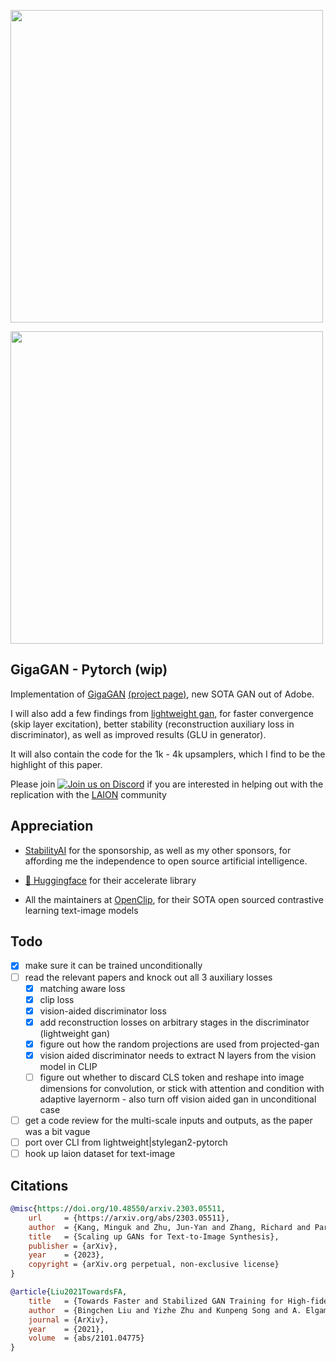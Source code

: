 <img src="./gigagan-sample.png" width="500px"></img>

<img src="./gigagan-architecture.png" width="500px"></img>

## GigaGAN - Pytorch (wip)

Implementation of <a href="https://arxiv.org/abs/2303.05511">GigaGAN</a> <a href="https://mingukkang.github.io/GigaGAN/">(project page)</a>, new SOTA GAN out of Adobe.

I will also add a few findings from <a href="https://github.com/lucidrains/lightweight-gan">lightweight gan</a>, for faster convergence (skip layer excitation), better stability (reconstruction auxiliary loss in discriminator), as well as improved results (GLU in generator).

It will also contain the code for the 1k - 4k upsamplers, which I find to be the highlight of this paper.

Please join <a href="https://discord.gg/xBPBXfcFHd"><img alt="Join us on Discord" src="https://img.shields.io/discord/823813159592001537?color=5865F2&logo=discord&logoColor=white"></a> if you are interested in helping out with the replication with the <a href="https://laion.ai/">LAION</a> community

## Appreciation

- <a href="https://stability.ai/">StabilityAI</a> for the sponsorship, as well as my other sponsors, for affording me the independence to open source artificial intelligence.

- <a href="https://huggingface.co/">🤗 Huggingface</a> for their accelerate library

- All the maintainers at <a href="https://github.com/mlfoundations/open_clip">OpenClip</a>, for their SOTA open sourced contrastive learning text-image models

## Todo

- [x] make sure it can be trained unconditionally
- [ ] read the relevant papers and knock out all 3 auxiliary losses
    - [x] matching aware loss
    - [x] clip loss
    - [x] vision-aided discriminator loss
    - [x] add reconstruction losses on arbitrary stages in the discriminator (lightweight gan)
    - [x] figure out how the random projections are used from projected-gan
    - [x] vision aided discriminator needs to extract N layers from the vision model in CLIP
    - [ ] figure out whether to discard CLS token and reshape into image dimensions for convolution, or stick with attention and condition with adaptive layernorm - also turn off vision aided gan in unconditional case
- [ ] get a code review for the multi-scale inputs and outputs, as the paper was a bit vague
- [ ] port over CLI from lightweight|stylegan2-pytorch
- [ ] hook up laion dataset for text-image

## Citations

```bibtex
@misc{https://doi.org/10.48550/arxiv.2303.05511,
    url     = {https://arxiv.org/abs/2303.05511},
    author  = {Kang, Minguk and Zhu, Jun-Yan and Zhang, Richard and Park, Jaesik and Shechtman, Eli and Paris, Sylvain and Park, Taesung},  
    title   = {Scaling up GANs for Text-to-Image Synthesis},
    publisher = {arXiv},
    year    = {2023},
    copyright = {arXiv.org perpetual, non-exclusive license}
}
```

```bibtex
@article{Liu2021TowardsFA,
    title   = {Towards Faster and Stabilized GAN Training for High-fidelity Few-shot Image Synthesis},
    author  = {Bingchen Liu and Yizhe Zhu and Kunpeng Song and A. Elgammal},
    journal = {ArXiv},
    year    = {2021},
    volume  = {abs/2101.04775}
}
```
